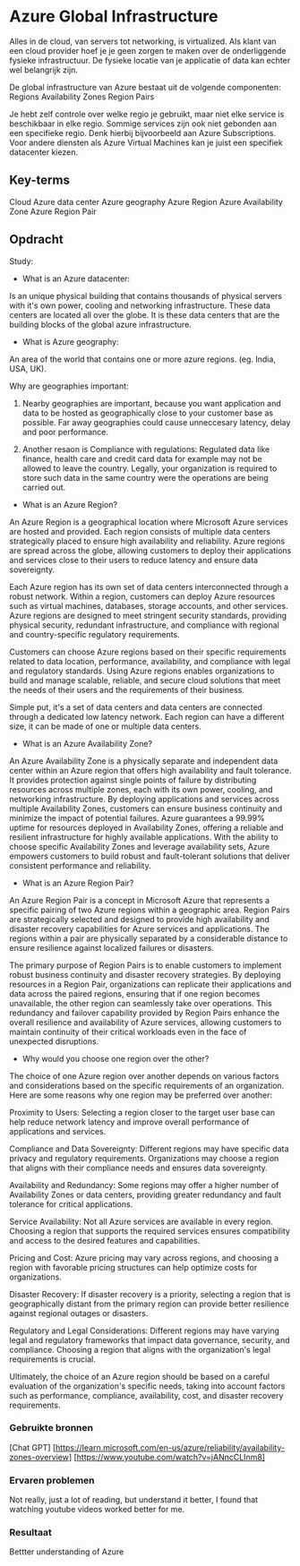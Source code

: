 # Azure Global Infrastructure

Alles in de cloud, van servers tot networking, is virtualized. Als klant van een cloud provider hoef je je geen zorgen te maken over de onderliggende fysieke infrastructuur. De fysieke locatie van je applicatie of data kan echter wel belangrijk zijn.

De global infrastructure van Azure bestaat uit de volgende componenten:
Regions
Availability Zones
Region Pairs

Je hebt zelf controle over welke regio je gebruikt, maar niet elke service is beschikbaar in elke regio. Sommige services zijn ook niet gebonden aan een specifieke regio. Denk hierbij bijvoorbeeld aan Azure Subscriptions. Voor andere diensten als Azure Virtual Machines kan je juist een specifiek datacenter kiezen.


## Key-terms

Cloud
Azure data center
Azure geography
Azure Region
Azure Availability Zone
Azure Region Pair



## Opdracht

Study:

- What is an Azure datacenter:

Is an unique physical building that contains thousands of physical  servers with it's own power, cooling and networking infrastructure. These data centers are located all over the globe. It is these data centers that are the building blocks of the global azure infrastructure.

- What is Azure geography:

An area of the world that contains one or more azure regions. (eg. India, USA, UK). 

Why are geographies important:

1. Nearby geographies are important, because you want application and data to be hosted as geographically close to your customer base as possible. Far away geographies could cause unneccesary latency, delay and poor performance. 

2. Another resaon is Compliance with regulations:
Regulated data like finance, health care and credit card data for example may not be allowed to leave the country. Legally, your organization is required to store such data in the same country were the operations are being carried out.

- What is an Azure Region?

An Azure Region is a geographical location where Microsoft Azure services are hosted and provided. Each region consists of multiple data centers strategically placed to ensure high availability and reliability. Azure regions are spread across the globe, allowing customers to deploy their applications and services close to their users to reduce latency and ensure data sovereignty.

Each Azure region has its own set of data centers interconnected through a robust network. Within a region, customers can deploy Azure resources such as virtual machines, databases, storage accounts, and other services. Azure regions are designed to meet stringent security standards, providing physical security, redundant infrastructure, and compliance with regional and country-specific regulatory requirements.

Customers can choose Azure regions based on their specific requirements related to data location, performance, availability, and compliance with legal and regulatory standards. Using Azure regions enables organizations to build and manage scalable, reliable, and secure cloud solutions that meet the needs of their users and the requirements of their business.

Simple put, it's a set of data centers and data centers are connected through a dedicated low latency network. Each region can have a different size, it can be made of one or multiple data centers.

- What is an Azure Availability Zone?

An Azure Availability Zone is a physically separate and independent data center within an Azure region that offers high availability and fault tolerance. It provides protection against single points of failure by distributing resources across multiple zones, each with its own power, cooling, and networking infrastructure. By deploying applications and services across multiple Availability Zones, customers can ensure business continuity and minimize the impact of potential failures. Azure guarantees a 99.99% uptime for resources deployed in Availability Zones, offering a reliable and resilient infrastructure for highly available applications. With the ability to choose specific Availability Zones and leverage availability sets, Azure empowers customers to build robust and fault-tolerant solutions that deliver consistent performance and reliability.

- What is an Azure Region Pair?

An Azure Region Pair is a concept in Microsoft Azure that represents a specific pairing of two Azure regions within a geographic area. Region Pairs are strategically selected and designed to provide high availability and disaster recovery capabilities for Azure services and applications. The regions within a pair are physically separated by a considerable distance to ensure resilience against localized failures or disasters.

The primary purpose of Region Pairs is to enable customers to implement robust business continuity and disaster recovery strategies. By deploying resources in a Region Pair, organizations can replicate their applications and data across the paired regions, ensuring that if one region becomes unavailable, the other region can seamlessly take over operations. This redundancy and failover capability provided by Region Pairs enhance the overall resilience and availability of Azure services, allowing customers to maintain continuity of their critical workloads even in the face of unexpected disruptions.

- Why would you choose one region over the other?

The choice of one Azure region over another depends on various factors and considerations based on the specific requirements of an organization. Here are some reasons why one region may be preferred over another:

Proximity to Users: Selecting a region closer to the target user base can help reduce network latency and improve overall performance of applications and services.

Compliance and Data Sovereignty: Different regions may have specific data privacy and regulatory requirements. Organizations may choose a region that aligns with their compliance needs and ensures data sovereignty.

Availability and Redundancy: Some regions may offer a higher number of Availability Zones or data centers, providing greater redundancy and fault tolerance for critical applications.

Service Availability: Not all Azure services are available in every region. Choosing a region that supports the required services ensures compatibility and access to the desired features and capabilities.

Pricing and Cost: Azure pricing may vary across regions, and choosing a region with favorable pricing structures can help optimize costs for organizations.

Disaster Recovery: If disaster recovery is a priority, selecting a region that is geographically distant from the primary region can provide better resilience against regional outages or disasters.

Regulatory and Legal Considerations: Different regions may have varying legal and regulatory frameworks that impact data governance, security, and compliance. Choosing a region that aligns with the organization's legal requirements is crucial.

Ultimately, the choice of an Azure region should be based on a careful evaluation of the organization's specific needs, taking into account factors such as performance, compliance, availability, cost, and disaster recovery requirements.


### Gebruikte bronnen

[Chat GPT]
[https://learn.microsoft.com/en-us/azure/reliability/availability-zones-overview]
[https://www.youtube.com/watch?v=jANncCLInm8]





### Ervaren problemen

Not really, just a lot of reading, but understand it better, I found that watching youtube videos worked better for me.

### Resultaat
Bettter understanding of Azure
